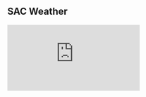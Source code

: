 SAC Weather
-----------

![Poster](https://github.com/MoonWolf125/SeniorWeatherAndroid/617ed5eb3a53bd8be11431385a41c2d03c7b5102/SACKyleDahnRED48x36.pdf)
